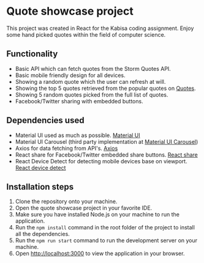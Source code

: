 # Quote showcase project

This project was created in React for the Kabisa coding assignment.
Enjoy some hand picked quotes within the field of computer science. 

## Functionality
- Basic API which can fetch quotes from the Storm Quotes API.
- Basic mobile friendly design for all devices.
- Showing a random quote which the user can refresh at will.
- Showing the top 5 quotes retrieved from the popular quotes on [Quotes](http://quotes.stormconsultancy.co.uk/popular).
- Showing 5 random quotes picked from the full list of quotes.
- Facebook/Twitter sharing with embedded buttons.

## Dependencies used
- Material UI used as much as possible. [Material UI](https://www.npmjs.com/package/@mui/material)
- Material UI Carousel (third party implementation at [Material UI Carousel](https://www.npmjs.com/package/react-material-ui-carousel))
- Axios for data fetching from API's. [Axios](https://www.npmjs.com/package/axios)
- React share for Facebook/Twitter embedded share buttons. [React share](https://www.npmjs.com/package/react-share)
- React Device Detect for detecting mobile devices base on viewport. [React device detect](https://www.npmjs.com/package/react-device-detect)

## Installation steps

1. Clone the repository onto your machine.
2. Open the quote showcase project in your favorite IDE.
3. Make sure you have installed Node.js on your machine to run the application.
4. Run the `npm install` command in the root folder of the project to install all the dependencies.
5. Run the `npm run start` command to run the development server on your machine.
6. Open [http://localhost:3000](http://localhost:3000) to view the application in your browser.
